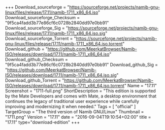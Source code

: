 +++
Download_sourceforge = "https://sourceforge.net/projects/namib-gnu-linux/files/release/17.11/namib-1711_x86_64.iso"
Download_sourceforge_Checksum = "9f5ca4fadd3b77e86cf6c0728b2840dd97e0bb91"
Download_sourceforge_Sig = "https://sourceforge.net/projects/namib-gnu-linux/files/release/17.11/namib-1711_x86_64.iso.sig"
Download_sourceforge_Torrent = "https://sourceforge.net/projects/namib-gnu-linux/files/release/17.11/namib-1711_x86_64.iso.torrent"
Download_github = "https://github.com/MeerkatBrowser/Namib-ISO/releases/download/17.11/namib-1711_x86_64.iso"
Download_github_Checksum = "9f5ca4fadd3b77e86cf6c0728b2840dd97e0bb91"
Download_github_Sig = "https://github.com/MeerkatBrowser/Namib-ISO/releases/download/17.11/namib-1711_x86_64.iso.sig"
Download_github_Torrent = "https://github.com/MeerkatBrowser/Namib-ISO/releases/download/17.11/namib-1711_x86_64.iso.torrent"
Name = "17.11"
Screenshot = "1711-full.png"
ShortDescription = "This edition is supported by the Mate Developers and comes with Mate, a desktop environment that continues the legacy of traditional user experience while carefully improving and modernizing it when needed."
Tags = [ "official" ]
TargetGroup = "The third version of Namib GNU/Linux"
Thumbnail = "1711.png"
Version = "17.11"
date = "2016-09-04T19:10:54+02:00"
title = "17.11"
type="download-edition"
+++
